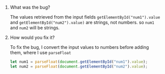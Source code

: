 1. What was the bug?

   The values retrieved from the input fields
   `getElementById("num1").value `and `getElementById("num2").value)` are strings, not numbers. so `num1` and `num2` will be strings.

2. How would you fix it?

   To fix the bug, I convert the input values to numbers before adding them, where I use `parseFloat`

   ```javascript
   let num1 = parseFloat(document.getElementById("num1").value);
   let num2 = parseFloat(document.getElementById("num2").value);
   ```
